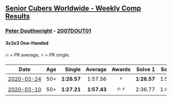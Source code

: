 <style>table {white-space: nowrap;}</style>

## [Senior Cubers Worldwide - Weekly Comp Results](/scw-comp/results/)
### [Peter Douthwright](../peter_douthwright.md) - [2007DOUT01](https://www.worldcubeassociation.org/persons/2007DOUT01?event=333oh)
#### 3x3x3 One-Handed

🔥 = PR average, ⚡ = PR single.

| Date | Age | Single | Average | Awards | Solve 1 | Solve 2 | Solve 3 | Solve 4 | Solve 5 | Video |
| :--: | :--: | --: | --: | :--: | --: | --: | --: | --: | --: | :-- |
| [2020-03-24](../../results/333oh/2020-03-24.md) | 50+ | **1:26.57** | 1:57.56 | ⚡ | **1:26.57** | 1:52.40 | 2:33.75 | DNS | DNS | [Link](https://www.facebook.com/events/212335450005639/permalink/214352896470561/) |
| [2020-03-10](../../results/333oh/2020-03-10.md) | 50+ | **1:27.21** | **1:57.43** | 🔥 ⚡ | 2:36.77 | 1:48.32 | **1:27.21** | DNS | DNS | [Link](https://www.facebook.com/events/684510792316675/permalink/688822721885482/) |


<!-- Global site tag (gtag.js) - Google Analytics -->
<script async src="https://www.googletagmanager.com/gtag/js?id=UA-86348435-3"></script>
<script>window.dataLayer = window.dataLayer || []; function gtag() {dataLayer.push(arguments);} gtag('js', new Date()); gtag('config', 'UA-86348435-3');</script>
